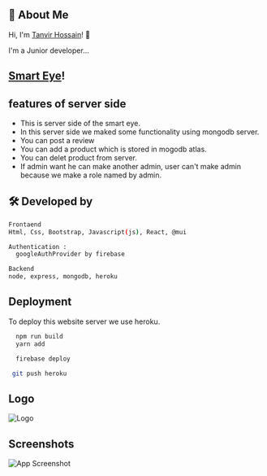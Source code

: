 ## 🚀 About Me

Hi, I'm [Tanvir Hossain](https://github.com/mdtanvir037)! 👋

I'm a Junior developer...

## [Smart Eye](https://smart-eye-glasses.web.app/)!

## features of server side

- This is server side of the smart eye.
- In this server side we maked some functionality using mongodb server.
- You can post a review
- You can add a product which is stored in mogodb atlas.
- You can delet product from server.
- If admin want he can make another admin, user can't make admin because we make a role named by admin.

## 🛠 Developed by

```bash
Frontaend
Html, Css, Bootstrap, Javascript(js), React, @mui
```

```bash
Authentication :
  googleAuthProvider by firebase
```

```bash
Backend
node, express, mongodb, heroku
```

## Deployment

To deploy this website server we use heroku.

```bash
  npm run build
  yarn add
```

```bash
  firebase deploy
```

```bash
 git push heroku
```

## Logo

![Logo](https://i.ibb.co/Chfd4Nt/logo.png)

## Screenshots

![App Screenshot](https://i.ibb.co/LvyxC7w/screencapture-localhost-3000-home-2021-11-13-22-03-57.png)
